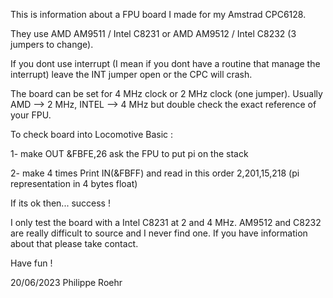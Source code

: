This is information about a FPU board I made for my Amstrad CPC6128.

They use AMD AM9511 / Intel C8231 or AMD AM9512 / Intel C8232 (3 jumpers to change).

If you dont use interrupt (I mean if you dont have a routine that manage the interrupt) leave the INT jumper open or the CPC will crash.

The board can be set for 4 MHz clock or 2 MHz clock (one jumper).
Usually AMD --> 2 MHz, INTEL --> 4 MHz but double check the exact reference of your FPU. 

To check board into Locomotive Basic :

1- make OUT &FBFE,26  ask the FPU to put pi on the stack

2- make 4 times Print IN(&FBFF) and read in this order 2,201,15,218 (pi representation in 4 bytes float)

If its ok then... success !

I only test the board with a Intel C8231 at 2 and 4 MHz.
AM9512 and C8232 are really difficult to source and I never find one. If you have information about that please take contact.

Have fun !

20/06/2023
Philippe Roehr
